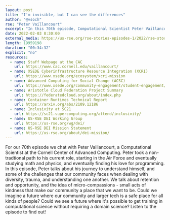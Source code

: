 ```yaml
---
layout: post
title: "I'm invisible, but I can see the differences"
author: "@vsoch"
rse: "Peter Vaillancourt"
excerpt: "In this 70th episode, Computational Scientist Peter Vaillancourt shares what he's learned about diversity and reflects on the challenges our community faces."
date: 2022-02-03 8:30:00
external_media: https://us-rse.org/rse-stories-episodes-1/2022/rse-stories-peter-vaillancourt-episode-70.mp3
length: 19959198
duration: "00:34:32"
explicit: "no"
resources:
  - name: Staff Webpage at the CAC
    url: https://www.cac.cornell.edu/vaillancourt/
  - name: XSEDE Cyberinfrastructure Resource Integration (XCRI)
    url: https://www.xsede.org/ecosystem/xcri-mission
  - name: Advanced Computing for Social Change (ACSC)
    url: https://www.xsede.org/community-engagement/student-engagement/acsci
  - name: Aristotle Cloud Federation Project Summary
    url: https://federatedcloud.org/about/index.php
  - name: Container Runtimes Technical Report
    url: https://arxiv.org/abs/2109.12186
  - name: Inclusivity at SC21
    url: https://sc21.supercomputing.org/attend/inclusivity/
  - name: US-RSE DEI Working Group
    url: https://us-rse.org/wg/dei/
  - name: US-RSE DEI Mission Statement
    url: https://us-rse.org/about/dei-mission/
--- 
```


For our 70th episode we chat with Peter Vaillancourt, a Computational Scientist at the Cornell Center of Advanced Computing.
Peter took a non-tradtional path to his current role, starting in the Air Force and eventually studying math and physics, and eventually
finding his love for programming. In this episode, Peter talks about his journey to understand himself, and some of the challenges that our community
faces when dealing with diversity, trauma, and understanding one another. We talk about retention and opportunity, and 
the idea of micro-compassions - small acts of kindness that make our community a place that we want to be.
Could we imagine a future where our community and larger tech is a safe place for all kinds of people? Could we see a future where it's possible to get training in computational science
without requiring a domain science? Listen to the episode to find out!

